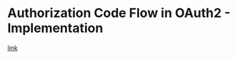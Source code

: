 # Authorization Code Flow in OAuth2 - Implementation

[link]("https://permify.co/post/oauth-20-implementation-nodejs-expressjs/")